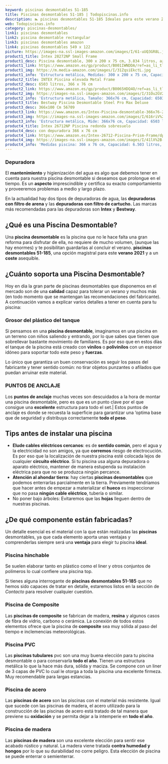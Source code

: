 ```yaml
---
keyword: piscinas desmontables 51-185
title: Piscinas desmontables 51-185 | Todopiscinas.info
description: 🏊 piscinas desmontables 51-185 Ideales para este verano 2021. Aquí puedes comprar piscinas desmontables 51-185 y comparar con otras similares. No dejes escapar piscinas desmontables 51-185 a un precio realmente tentador.
web: Todopiscinas.info
category: piscinas-desmontables/
link1: piscinas desmontables
link2: piscina desmontable rectangular
link3: piscinas desmontables amazon
link4: piscinas desmontables 549 x 122
picture: https://images-na.ssl-images-amazon.com/images/I/61-uUQ3GR8L.jpg
product1_title: Intex 28272NP Small Frame
product1_desc: Piscina desmontable, 300 x 200 x 75 cm, 3.834 litros, azul
product1_link: https://www.amazon.es/gp/product/B001IWNDDA/ref=as_li_tl?ie=UTF8&camp=3638&creative=24630&creativeASIN=B001IWNDDA&linkCode=as2&tag=todopiscinas0e-21&linkId=25b9d647487c889cb6ef56ed63f50ca1
product1_img: https://m.media-amazon.com/images/I/31ZqsiEkctL.jpg
product1_info: 'Estructura metálica, Medidas: 300 x 200 x 75 cm, Capacidad: 3.834 litros, Para 6 personas (+ 6 años), Fácil montaje, Forma rectangular'
product2_title: INTEX Piscina elevada Metal Frame
product2_desc: 6503 litros, 366 x 76 cm
product2_link: https://www.amazon.es/gp/product/B0065HDQ4O/ref=as_li_tl?ie=UTF8&camp=3638&creative=24630&creativeASIN=B0065HDQ4O&linkCode=as2&tag=todopiscinas0e-21&linkId=ed2430e3ba564d3527ee103df33ed7b3
product2_img: https://images-na.ssl-images-amazon.com/images/I/31Ou2GV2SAL.jpg
product2_info: 'Estructura metálica, Tamaño: 366x76 cm, Capacidad: 6503 litros, Forma circular, De 4 a 7 personas (+6 años)'
product3_title: Bestway Piscina Desmontable Steel Pro Max Deluxe
product3_desc: 366x100 Cm 56709
product3_link: https://www.amazon.es/Intex-Piscina-desmontable-366x76-28210NP/dp/B0065HDQ4O?__mk_es_ES=%C3%85M%C3%85%C5%BD%C3%95%C3%91&crid=25UQGV9HG2INI&dchild=1&keywords=piscinas+desmontables&qid=1615854176&sprefix=piscinas+dem%2Caps%2C201&sr=8-5&linkCode=ll1&tag=todopiscinas0e-21&linkId=34f200977c6cbaab1f3f4d9ac0e64755&language=es_ES&ref_=as_li_ss_tl
product3_img: https://images-na.ssl-images-amazon.com/images/I/616riV%2BiY3L.jpg
product3_info: 'Estructura metálica, Mide: 366x76 cm, Capacidad: 6503 litros, De 4 a 7 personas mayores de 6 años, Forma circular, Tecnología Super-Tough'
product4_title: Intex 26712NP Piscina redonda sobresuelo
product4_desc: con depuradora 366 x 76 cm
product4_link: https://www.amazon.es/Intex-26712-Piscina-Prism-Frame/dp/B07FB823GL?__mk_es_ES=%C3%85M%C3%85%C5%BD%C3%95%C3%91&dchild=1&keywords=piscinas+desmontables+con+depuradora&qid=1615936418&sr=8-5&linkCode=ll1&tag=todopiscinas0e-21&linkId=d98699de7830cd471766fa1daa36de34&language=es_ES&ref_=as_li_ss_tl
product4_img: https://images-na.ssl-images-amazon.com/images/I/41lX%2B-YpibL.jpg
product4_info: 'Medidas piscina: 366 x 76 cm, Capacidad: 6.503 litros, Incluye depuradora de cartucha A, Lona resistente triple capa'
---
```




### Depuradora

El **mantenimiento** y higienización del agua es algo que debemos tener en cuenta para nuestra piscina desmontable si deseamos que prolongue en el tiempo. Es un **aspecto** imprescindible y certifica su exacto comportamiento y proveeremos problemas a medio y largo plazo.

En la actualidad hay dos tipos de depuradoras de agua, las **depuradoras con filtro de arena** y  las **depuradoras** **con filtro de cartucho.** Las marcas más recomendadas para las depuradoras son **Intex** y **Bestway**.

<brand-panel :title=product1_title :desc=product1_desc :img=product1_img :link=product1_link></brand-panel>
## ¿Qué es una Piscina Desmontable?

Una **piscina desmontable** es la piscina que no le hace falta una gran reforma para disfrutar de ella, no requiere de mucho volumen, (aunque las hay enormes) y te posibilitan guardarlas al concluir el verano.  **piscinas desmontables 51-185**, una opción magistral para este **verano 2021** y a un **coste** asequible.


## ¿Cuánto soporta una Piscina Desmontable?

Hoy en dia la gran parte de piscinas desmontables que disponemos en el mercado son de una **calidad** capaz para tolerar un verano y muchos más (en todo momento que se mantengan las recomendaciones del fabricante). A continuación vamos a explicar varios detalles a tener en cuenta para tu piscina:


### Grosor del plástico del tanque

Si pensamos en una **piscina desmontable**, imaginamos en una piscina en un terreno con niños saliendo y entrando, por lo que sabes que tienen que sobrellevar bastante movimiento de familiares. Es por eso que en estos días el tanque de la piscina está creado con **vinilos** o **polivinilos** con un espesor idóneo para soportar todo este peso y **fuerzas**.

Lo único que garantiza un	 buen conservación es seguir los pasos del fabricante y tener sentido común: no tirar objetos punzantes o afilados que puedan arruinar este material.


### PUNTOS DE ANCLAJE

Los **puntos de anclaje** muchas veces son descuidados a la hora de montar una piscina desmontable, pero  es que es un punto clave por el que consigue una **excelente** estructura para todo el set.| Estos puntos de anclaje es donde se recuesta la superficie para garantizar una ’optima base que de seguridad y distribuya correctamente **todo el peso**.


## Tips antes de instalar una piscina



*   **Elude cables eléctricos cercanos**: es de **sentido común**, pero el agua y la electricidad no son amigos, ya que **corremos** riesgo de electrocución. Es por eso que la localización de nuestra piscina esté colocada lejos de cualquier **circuito eléctrico**. Si tu piscina usa alguna depuradora o aparato eléctrico, mantener de manera estupenda su instalación eléctrica para que no se produzca ningún percance.
*   **Atención al ahondar tierra:** hay ciertas **piscinas desmontables** que podemos enterrarlas parcialmente en la tierra. Previamente tendríamos que hacer antes de empezar a materializar el **hueco** es inspeccionar que no pasa **ningún cable eléctrico**, tubería o similar.
*   No poner bajo árboles: Evitaremos que las **hojas** lleguen dentro de nuestras piscinas.

<stats-list :link1=link1 :link2=link2 :link3=link3 :link4=link4 :category=category></stats-list>

<external-banner></external-banner>



## ¿De qué componente están fabricadas?

Un detalle esencial es el material con la que están realizadas las **piscinas** desmontables, ya que cada elemento aporta unas ventajas y comprenderlas siempre será una **ventaja** para elegir tu piscina **ideal**.


### Piscina hinchable

 Se suelen elaborar tanto en plástico como el liner y otros conjuntos de polímeros lo cual confiere una piscina top.

Si tienes alguna interrogante de **piscinas desmontables 51-185** que no hemos sido capaces de tratar en detalle, estaremos listos en la sección de _Contacto_ para resolver cualquier cuestión.


### Piscina de Composite

Las **piscinas de composite** se fabrican de madera, **resina** y algunos casos de fibra de vidrio, carbono o cerámica. La conexión de todos estos elementos ofrece que la piscina de **composite** sea muy sólida al paso del tiempo e inclemencias meteorológicas.


### Piscina  PVC

Las **piscinas tubulares** pvc son una muy buena elección para tu piscina desmontable o para conservarla **todo el año**. Tienen una estructura metálica lo que la hace más dura, sólida y maciza. Se compone con un liner de 3 capas de PVC lo cual le otorga a toda la piscina una excelente firmeza. Muy recomendable para largas estancias.


### Piscina de acero

Las **piscinas de acero** son las piscinas con el material más resistente. Igual que sucede con las piscinas de madera, el acero utilizado para la construcción de las piscinas de acero está tratado de tal manera que previene su **oxidación** y se permita dejar a la intemperie en **todo el año**.


### Piscina de madera

Las **piscinas de madera** son una excelente elección para sentir ese acabado rústico y natural. La madera viene tratada **contra humedad y hongos** por lo que su durabilidad no corre peligro. Esta elección de piscina se puede enterrar o semienterrar.
